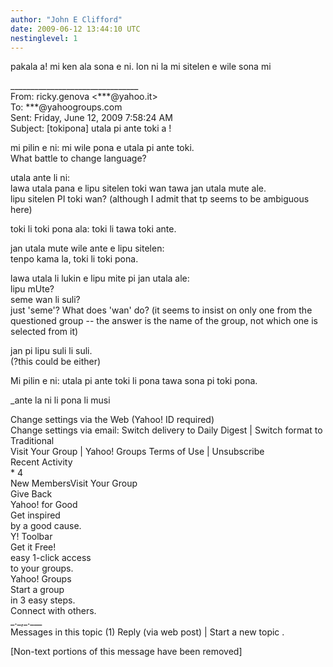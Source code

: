 ```yaml
---
author: "John E Clifford"
date: 2009-06-12 13:44:10 UTC
nestinglevel: 1
---
```

pakala a! mi ken ala sona e ni. lon ni la mi sitelen e wile sona mi  
  
  
  
  
\_\_\_\_\_\_\_\_\_\_\_\_\_\_\_\_\_\_\_\_\_\_\_\_\_\_\_\_\_\_\_\_  
From: ricky.genova <\*\*\*@yahoo.it>  
To: \*\*\*@yahoogroups.com  
Sent: Friday, June 12, 2009 7:58:24 AM  
Subject: \[tokipona\] utala pi ante toki a !  
  
  
  
  
  
mi pilin e ni: mi wile pona e utala pi ante toki.  
What battle to change language?  
  
utala ante li ni:  
lawa utala pana e lipu sitelen toki wan tawa jan utala mute ale.  
lipu sitelen PI toki wan? (although I admit that tp seems to be ambiguous here)  
  
toki li toki pona ala: toki li tawa toki ante.  
  
jan utala mute wile ante e lipu sitelen:  
tenpo kama la, toki li toki pona.  
  
lawa utala li lukin e lipu mite pi jan utala ale:  
lipu mUte?  
seme wan li suli?  
just 'seme'? What does 'wan' do? (it seems to insist on only one from the questioned group -- the answer is the name of the group, not which one is selected from it)  
  
jan pi lipu suli li suli.  
(?this could be either)  
  
Mi pilin e ni: utala pi ante toki li pona tawa sona pi toki pona.  
  
  
\_ante la ni li pona li musi  
  
Change settings via the Web (Yahoo! ID required)  
Change settings via email: Switch delivery to Daily Digest | Switch format to Traditional  
Visit Your Group | Yahoo! Groups Terms of Use | Unsubscribe  
Recent Activity  
\* 4  
New MembersVisit Your Group  
Give Back  
Yahoo! for Good  
Get inspired  
by a good cause.  
Y! Toolbar  
Get it Free!  
easy 1-click access  
to your groups.  
Yahoo! Groups  
Start a group  
in 3 easy steps.  
Connect with others.  
\_.\_,\_.\_\_\_  
Messages in this topic (1) Reply (via web post) | Start a new topic .  
  
  
  
  
  
  
\[Non-text portions of this message have been removed\]